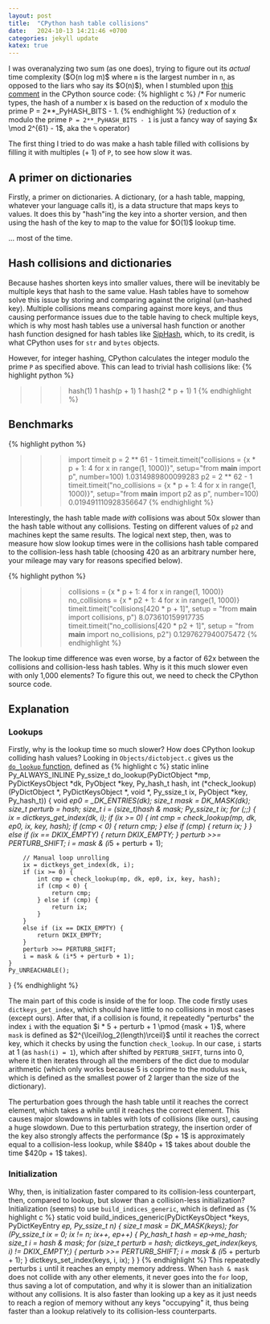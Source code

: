 ```yaml
---
layout: post
title:  "CPython hash table collisions"
date:   2024-10-13 14:21:46 +0700
categories: jekyll update
katex: true
---
```


I was overanalyzing two sum (as one does), trying to figure out its *actual* time complexity (\$O(n log m)\$ where `m` is the largest number in `n`, as opposed to the liars who say its \$O(n)\$), when I stumbled upon [this comment](https://github.com/python/cpython/blob/ce740d46246b28bb675ba9d62214b59be9b8411e/Python/pyhash.c#L31-L32) in the CPython source code:
{% highlight c %}
/* For numeric types, the hash of a number x is based on the reduction
   of x modulo the prime P = 2**_PyHASH_BITS - 1.
{% endhighlight %}
(reduction of x modulo the prime `P = 2**_PyHASH_BITS - 1` is just a fancy way of saying \$x \mod 2^{61} - 1\$, aka the `%` operator)

The first thing I tried to do was make a hash table filled with collisions by filling it with multiples (+ 1) of `P`, to see how slow it was.

## A primer on dictionaries
Firstly, a primer on dictionaries.
A dictionary, (or a hash table, mapping, whatever your language calls it), is a data structure that maps keys to values. It does this by "hash"ing the key into a shorter version, and then using the hash of the key to map to the value for \$O(1)\$ lookup time.

... most of the time.

## Hash collisions and dictionaries
Because hashes shorten keys into smaller values, there will be inevitably be multiple keys that hash to the same value. Hash tables have to somehow solve this issue by storing and comparing against the original (un-hashed key). Multiple collisions means comparing against more keys, and thus causing performance issues due to the table having to check multiple keys, which is why most hash tables use a universal hash function or another hash function designed for hash tables like [SipHash](https://en.wikipedia.org/wiki/SipHash), which, to its credit, is what CPython uses for `str` and `bytes` objects.

However, for integer hashing, CPython calculates the integer modulo the prime `P` as specified above. This can lead to trivial hash collisions like:
{% highlight python %}
>>> hash(1)
1
>>> hash(p + 1)
1
>>> hash(2 * p + 1)
1
{% endhighlight %}

## Benchmarks
{% highlight python %}
>>> import timeit
>>> p = 2 ** 61 - 1
>>> timeit.timeit("collisions = {x * p + 1: 4 for x in range(1, 1000)}", setup="from __main__ import p", number=100)
1.0314989800099283
>>> p2 = 2 ** 62 - 1
>>> timeit.timeit("no_collisions = {x * p + 1: 4 for x in range(1, 1000)}", setup="from __main__ import p2 as p", number=100)
0.019491110928356647
{% endhighlight %}

Interestingly, the hash table made *with* collisions was about 50x slower than the hash table without any collisions. Testing on different values of `p2` and machines kept the same results. The logical next step, then, was to measure how slow lookup times were in the collisions hash table compared to the collision-less hash table (choosing 420 as an arbitrary number here, your mileage may vary for reasons specified below).

{% highlight python %}
>>> collisions = {x * p + 1: 4 for x in range(1, 1000)}
>>> no_collisions = {x * p2 + 1: 4 for x in range(1, 1000)}
>>> timeit.timeit("collisions[420 * p + 1]", setup = "from __main__ import collisions, p")
8.073610159917735
>>> timeit.timeit("no_collisions[420 * p2 + 1]", setup = "from __main__ import no_collisions, p2")
0.1297627940075472
{% endhighlight %}

The lookup time difference was even worse, by a factor of 62x between the collisions and collision-less hash tables. Why is it this much slower even with only 1,000 elements? To figure this out, we need to check the CPython source code.

## Explanation

### Lookups
Firstly, why is the lookup time so much slower? How does CPython lookup colliding hash values? Looking in `Objects/dictobject.c` gives us the [`do_lookup` function](https://github.com/python/cpython/blob/ce740d46246b28bb675ba9d62214b59be9b8411e/Objects/dictobject.c#L995), defined as
{% highlight c %}
static inline Py_ALWAYS_INLINE Py_ssize_t
do_lookup(PyDictObject *mp, PyDictKeysObject *dk, PyObject *key, Py_hash_t hash,
          int (*check_lookup)(PyDictObject *, PyDictKeysObject *, void *, Py_ssize_t ix, PyObject *key, Py_hash_t))
{
    void *ep0 = _DK_ENTRIES(dk);
    size_t mask = DK_MASK(dk);
    size_t perturb = hash;
    size_t i = (size_t)hash & mask;
    Py_ssize_t ix;
    for (;;) {
        ix = dictkeys_get_index(dk, i);
        if (ix >= 0) {
            int cmp = check_lookup(mp, dk, ep0, ix, key, hash);
            if (cmp < 0) {
                return cmp;
            } else if (cmp) {
                return ix;
            }
        }
        else if (ix == DKIX_EMPTY) {
            return DKIX_EMPTY;
        }
        perturb >>= PERTURB_SHIFT;
        i = mask & (i*5 + perturb + 1);

        // Manual loop unrolling
        ix = dictkeys_get_index(dk, i);
        if (ix >= 0) {
            int cmp = check_lookup(mp, dk, ep0, ix, key, hash);
            if (cmp < 0) {
                return cmp;
            } else if (cmp) {
                return ix;
            }
        }
        else if (ix == DKIX_EMPTY) {
            return DKIX_EMPTY;
        }
        perturb >>= PERTURB_SHIFT;
        i = mask & (i*5 + perturb + 1);
    }
    Py_UNREACHABLE();
}
{% endhighlight %}

The main part of this code is inside of the for loop. The code firstly uses `dictkeys_get_index`, which should have little to no collisions in most cases (except ours). After that, if a collision is found, it repeatedly "perturbs" the index `i` with the equation \$i * 5 + perturb + 1 \pmod {mask + 1}\$, where `mask` is defined as \$2^{\lceil\log_2(length)\rceil}\$ until it reaches the correct key, which it checks by using the function `check_lookup`. In our case, `i` starts at 1 (as `hash(i) = 1`), which after shifted by `PERTURB_SHIFT`, turns into 0, where it then iterates through all the members of the dict due to modular arithmetic (which only works because 5 is coprime to the modulus `mask`, which is defined as the smallest power of 2 larger than the size of the dictionary).

The perturbation goes through the hash table until it reaches the correct element, which takes a while until it reaches the correct element. This causes major slowdowns in tables with lots of collisions (like ours), causing a huge slowdown. Due to this perturbation strategy, the insertion order of the key also strongly affects the performance (\$p + 1\$ is approximately equal to a collision-less lookup, while \$840p + 1\$ takes about double the time \$420p + 1\$ takes).

### Initialization
Why, then, is initialization faster compared to its collision-less counterpart, then, compared to lookup, but slower than a collision-less initialization?
Initialization (seems) to use `build_indices_generic`, which is defined as
{% highlight c %}
static void
build_indices_generic(PyDictKeysObject *keys, PyDictKeyEntry *ep, Py_ssize_t n)
{
    size_t mask = DK_MASK(keys);
    for (Py_ssize_t ix = 0; ix != n; ix++, ep++) {
        Py_hash_t hash = ep->me_hash;
        size_t i = hash & mask;
        for (size_t perturb = hash; dictkeys_get_index(keys, i) != DKIX_EMPTY;) {
            perturb >>= PERTURB_SHIFT;
            i = mask & (i*5 + perturb + 1);
        }
        dictkeys_set_index(keys, i, ix);
    }
}
{% endhighlight %}
This repeatedly perturbs `i` until it reaches an empty memory address. When `hash & mask` does not collide with any other elements, it never goes into the `for` loop, thus saving a lot of computation, and why it is slower than an initialization without any collisions. It is also faster than looking up a key as it just needs to reach a region of memory without any keys "occupying" it, thus being faster than a lookup relatively to its collision-less counterparts.
